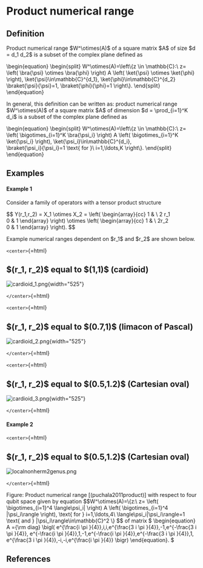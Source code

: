 Product numerical range
=======================

Definition
----------

Product numerical range \$W^\\otimes(A)\$ of a square matrix \$A\$ of
size \$d = d_1 d_2\$ is a subset of the complex plane defined as

\\begin{equation} \\begin{split} W^\\otimes(A)=\\left\\{z \\in
\\mathbb{C}:\\ z= \\left( \\bra{\\psi} \\otimes \\bra{\\phi} \\right) A
\\left( \\ket{\\psi} \\otimes \\ket{\\phi} \\right),
\\ket{\\psi}\\in\\mathbb{C}^{d_1}, \\ket{\\phi}\\in\\mathbb{C}^{d_2}\
\\braket{\\psi}{\\psi}=1, \\braket{\\phi}{\\phi}=1 \\right\\}.
\\end{split} \\end{equation}

In general, this definition can be written as: product numerical range
\$W^\\otimes(A)\$ of a square matrix \$A\$ of dimension \$d =
\\prod\_{i=1}^K d_i\$ is a subset of the complex plane defined as

\\begin{equation} \\begin{split} W^\\otimes(A)=\\left\\{z \\in
\\mathbb{C}:\\ z= \\left( \\bigotimes\_{i=1}^K \\bra{\\psi_i} \\right)
A \\left( \\bigotimes\_{i=1}^K \\ket{\\psi_i} \\right),
\\ket{\\psi_i}\\in\\mathbb{C}^{d_i},\
\\braket{\\psi_i}{\\psi_i}=1 \\text{ for }\\ i=1,\\ldots,K \\right\\}.
\\end{split} \\end{equation}

Examples
--------

#### Example 1

Consider a family of operators with a tensor product structure

\$\$ Y(r_1,r_2) = X_1 \\otimes X_2 = \\left( \\begin{array}{cc} 1 & \\ 2
r_1\
0 & 1 \\end{array} \\right) \\otimes \\left( \\begin{array}{cc} 1 & \\
2r_2\
0 & 1 \\end{array} \\right). \$\$

Example numerical ranges dependent on \$r_1\$ and \$r_2\$ are shown
below.

`<center>`{=html}

  \$(r_1, r_2)\$ equal to \$(1,1)\$ (cardioid)
  --------------------------------------------------------------------------
  ![cardioid_1.png](/numerical-range/examples/cardioid_1.png){width="525"}

`</center>`{=html}

`<center>`{=html}

  \$(r_1, r_2)\$ equal to \$(0.7,1)\$ (limacon of Pascal)
  --------------------------------------------------------------------------
  ![cardioid_2.png](/numerical-range/examples/cardioid_2.png){width="525"}

`</center>`{=html}

`<center>`{=html}

  \$(r_1, r_2)\$ equal to \$(0.5,1.2)\$ (Cartesian oval)
  --------------------------------------------------------------------------
  ![cardioid_3.png](/numerical-range/examples/cardioid_3.png){width="525"}

`</center>`{=html}

#### Example 2

`<center>`{=html}

  \$(r_1, r_2)\$ equal to \$(0.5,1.2)\$ (Cartesian oval)
  --------------------------------------------------------
  ![localnonherm2genus.png](/localnonherm2genus.png)

`</center>`{=html}

Figure: Product numerical range \[(puchala2011product)\] with respect to
four qubit space given by equation \$\$W^\\otimes(A)=\\{z:\\ z= \\left(
\\bigotimes\_{i=1}^4 \\langle\\psi_i\| \\right) A \\left(
\\bigotimes\_{i=1}^4 \|\\psi_i\\rangle \\right), \\text{ for }
i=1,\\ldots,4\\ \\langle\\psi_i\|\\psi_i\\rangle=1 \\text{ and }
\|\\psi_i\\rangle\\in\\mathbb{C}^2 \\} \$\$ of matrix \$
\\begin{equation} A ={\\rm diag} \\bigl( e^{\\frac{i \\pi
}{4}},i,i,e^{\\frac{3 i \\pi }{4}},-1,e^{-\\frac{3 i \\pi }{4}},
e^{-\\frac{i \\pi }{4}},1,-1,e^{-\\frac{i \\pi }{4}},e^{-\\frac{3 i
\\pi }{4}},1, e^{\\frac{3 i \\pi }{4}},-i,-i,e^{\\frac{i \\pi }{4}}
\\bigr) \\end{equation}. \$

References
----------
